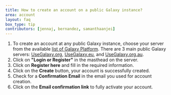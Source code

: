 ```yaml
---
title: How to create an account on a public Galaxy instance?
area: account
layout: faq
box_type: tip
contributors: [jennaj, bernandez, samanthaanjei]
---
```



1. To create an account at any public Galaxy instance, choose your server from the available [list of Galaxy Platform](https://galaxyproject.org/use/).
  There are 3 main public Galaxy servers: [UseGalaxy.org](https://usegalaxy.org/), [UseGalaxy.eu](https://usegalaxy.eu/), and [UseGalaxy.org.au](https://usegalaxy.org.au/).
2. Click on **"Login or Register"** in the masthead on the server.
3. Click on **Register here** and fill in the required information.
4. Click on the **Create** button, your account is successfully created.
5. Check for a **Confirmation Email** in the email you used for account creation.
6. Click on the **Email confirmation link** to fully activate your account.




